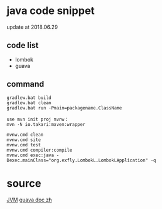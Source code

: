 # java code snippet
update at 2018.06.29

## code list
* lombok
* guava

## command
```
gradlew.bat build
gradlew.bat clean
gradlew.bat run -Pmain=packagename.ClassName
```

```
use mvn init proj mvnw：
mvn -N io.takari:maven:wrapper

mvnw.cmd clean
mvnw.cmd site
mvnw.cmd test
mvnw.cmd compiler:compile
mvnw.cmd exec:java -Dexec.mainClass="org.exfly.LombokL.LombokLApplication" -q
```

# source
[JVM](github.com/exfly/CsLearning/NoteBookForDevelop/文档/Java/提高/JVM.md)
[guava doc zh](https://willnewii.gitbooks.io/google-guava/content/)
